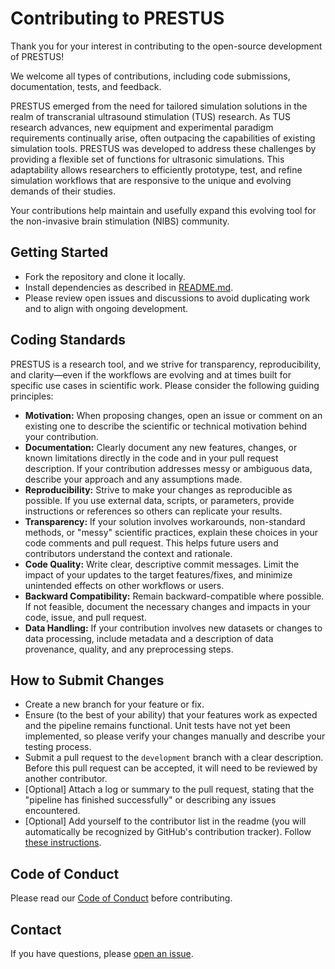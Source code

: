 # Contributing to PRESTUS

Thank you for your interest in contributing to the open-source development of PRESTUS!

We welcome all types of contributions, including code submissions, documentation, tests, and feedback.

PRESTUS emerged from the need for tailored simulation solutions in the realm of transcranial ultrasound stimulation (TUS) research. As TUS research advances, new equipment and experimental paradigm requirements continually arise, often outpacing the capabilities of existing simulation tools. PRESTUS was developed to address these challenges by providing a flexible set of functions for ultrasonic simulations. This adaptability allows researchers to efficiently prototype, test, and refine simulation workflows that are responsive to the unique and evolving demands of their studies.

Your contributions help maintain and usefully expand this evolving tool for the non-invasive brain stimulation (NIBS) community.

## Getting Started
- Fork the repository and clone it locally.
- Install dependencies as described in [README.md](README.md).
- Please review open issues and discussions to avoid duplicating work and to align with ongoing development.

## Coding Standards

PRESTUS is a research tool, and we strive for transparency, reproducibility, and clarity—even if the workflows are evolving and at times built for specific use cases in scientific work. Please consider the following guiding principles:

- **Motivation:** When proposing changes, open an issue or comment on an existing one to describe the scientific or technical motivation behind your contribution.
- **Documentation:** Clearly document any new features, changes, or known limitations directly in the code and in your pull request description. If your contribution addresses messy or ambiguous data, describe your approach and any assumptions made.
- **Reproducibility:** Strive to make your changes as reproducible as possible. If you use external data, scripts, or parameters, provide instructions or references so others can replicate your results.
- **Transparency:** If your solution involves workarounds, non-standard methods, or "messy" scientific practices, explain these choices in your code comments and pull request. This helps future users and contributors understand the context and rationale.
- **Code Quality:** Write clear, descriptive commit messages. Limit the impact of your updates to the target features/fixes, and minimize unintended effects on other workflows or users.
- **Backward Compatibility:** Remain backward-compatible where possible. If not feasible, document the necessary changes and impacts in your code, issue, and pull request.
- **Data Handling:** If your contribution involves new datasets or changes to data processing, include metadata and a description of data provenance, quality, and any preprocessing steps.

## How to Submit Changes
- Create a new branch for your feature or fix.
- Ensure (to the best of your ability) that your features work as expected and the pipeline remains functional. Unit tests have not yet been implemented, so please verify your changes manually and describe your testing process.
- Submit a pull request to the `development` branch with a clear description. Before this pull request can be accepted, it will need to be reviewed by another contributor.
- [Optional] Attach a log or summary to the pull request, stating that the "pipeline has finished successfully" or describing any issues encountered.
- [Optional] Add yourself to the contributor list in the readme (you will automatically be recognized by GitHub's contribution tracker). Follow [these instructions](https://allcontributors.org/docs/en/bot/usage).

## Code of Conduct
Please read our [Code of Conduct](CODE_OF_CONDUCT.md) before contributing.

## Contact
If you have questions, please [open an issue](https://github.com/Donders-Institute/PRESTUS/issues).
